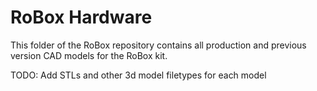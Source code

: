 # RoBox Hardware

This folder of the RoBox repository contains all production and previous version CAD models for the RoBox kit.



TODO: Add STLs and other 3d model filetypes for each model
